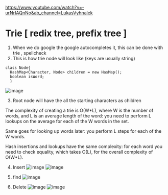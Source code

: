 https://www.youtube.com/watch?v=-urNrIAQnNo&ab_channel=LukasVyhnalek

# Trie  [ redix tree, prefix tree ]

1. When we do google the google autocompletes it, this can be done with trie , spellcheck
2. This is how trie node will look like (keys are usually string)
```
class Node{
  HashMap<Character, Node> children = new HasMap();
  boolean isWord;
  } 
  ```
  
 ![image](https://github.com/sharayu134/Notes/assets/43854821/49a259bc-34fd-44f8-ba09-e08546baf5ac)

 3. Root node will have the all the starting characters as children 

The complexity of creating a trie is O(W*L), where W is the number of words, and L is an average length of the word: you need to perform L lookups on the average for each of the W words in the set.

Same goes for looking up words later: you perform L steps for each of the W words.

Hash insertions and lookups have the same complexity: for each word you need to check equality, which takes O(L), for the overall complexity of O(W*L).

4. Insert ![image](https://github.com/sharayu134/Notes/assets/43854821/cb8c58f2-d19f-493d-936a-39c8c351ff88)
![image](https://github.com/sharayu134/Notes/assets/43854821/90ab0148-25ca-46aa-a4cc-15583f91a579)

5. find ![image](https://github.com/sharayu134/Notes/assets/43854821/47e18790-ce48-4d79-8e6f-8d5253100539)

6. Delete ![image](https://github.com/sharayu134/Notes/assets/43854821/bd6222d9-e7a6-4bab-98ad-b4135c5aa059)
![image](https://github.com/sharayu134/Notes/assets/43854821/6e8a8f8f-2f0d-4709-8380-3d5a99c44a29)

 
